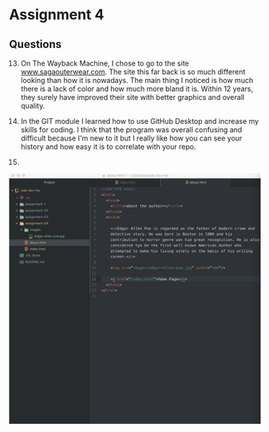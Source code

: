# Assignment 4
## Questions
13. On The Wayback Machine, I chose to go to the site www.sagaouterwear.com. The site this far back is so much different looking than how it is nowadays. The main thing I noticed is how much there is a lack of color and how much more bland it is. Within 12 years, they surely have improved their site with better graphics and overall quality.

14. In the GIT module I learned how to use GitHub Desktop and increase my skills for coding. I think that the program was overall confusing and difficult because I'm new to it but I really like how you can see your history and how easy it is to correlate with your repo.

15.

![My Screenshot](images/screenshot.png)
